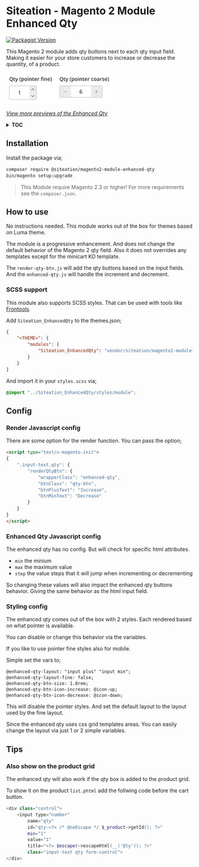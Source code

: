 # Siteation - Magento 2 Module Enhanced Qty

[![Packagist Version](siteation/magento2-module-enhanced-qty.svg)](https://packagist.org/packages/siteation/magento2-module-enhanced-qty)

This Magento 2 module adds qty buttons next to each qty input field.
Making it easier for your store customers to increase or decrease the quantity,
of a product.

![preview of the quantity buttons in action](previews/preview.gif)

_[View more previews of the Enhanced Qty](previews)_

<details><summary><strong>TOC</strong></summary>

- [Installation](#installation)
- [How to use](#how-to-use)
  - [SCSS support](#scss-support)
- [Config](#config)
  - [Render Javascript config](#render-javascript-config)
  - [Enhanced Qty Javascript config](#enhanced-qty-javascript-config)
  - [Styling config](#styling-config)
- [Tips](#tips)
  - [Also show on the product grid](#also-show-on-the-product-grid)

</details>

## Installation

Install the package via;

```bash
composer require @siteation/magento2-module-enhanced-qty
bin/magento setup:upgrade
```

> This Module require Magento 2.3 or higher!
> For more requirements see the `composer.json`.

## How to use

No instructions needed.
This module works out of the box for themes based on Luma theme.

The module is a progressive enhancement.
And does not change the default behavior of the Magento 2 qty field.
Also it does not overrides any templates except for the minicart KO template.

The `render-qty-btn.js` will add the qty buttons based on the input fields.
And the `enhanced-qty.js` will handle the increment and decrement.

### SCSS support

This module also supports SCSS styles.
That can be used with tools like [Frontools](https://github.com/SnowdogApps/magento2-frontools).

Add `Siteation_EnhancedQty` to the themes.json;

```json
{
    "<THEME>": {
        "modules": {
            "Siteation_EnhancedQty": "vendor/siteation/magento2-module-enhanced-qty/view/frontend"
        }
    }
}
```

And import it in your `styles.scss` via;

```scss
@import "../Siteation_EnhancedQty/styles/module";
```

## Config

### Render Javascript config

There are some option for the render function.
You can pass the option;

```html
<script type="text/x-magento-init">
{
    ".input-text.qty": {
        "renderQtyBtn": {
            "wrapperClass": "enhanced-qty",
            "btnClass": "qty-btn",
            "btnPlusText": "Increase",
            "btnMinText": "Decrease"
        }
    }
}
</script>
```

### Enhanced Qty Javascript config

The enhanced qty has no config.
But will check for specific html attributes.

- `min` the minium
- `max` the maximum value
- `step` the value steps that it will jump when incrementing or decrementing

So changing these values will also impact the enhanced qty buttons behavior.
Giving the same behavior as the html input field.

### Styling config

The enhanced qty comes out of the box with 2 styles.
Each rendered based on what pointer is available.

You can disable or change this behavior via the variables.

If you like to use pointer fine styles also for mobile.

Simple set the vars to;

```less
@enhanced-qty-layout: "input plus" "input min";
@enhanced-qty-layout-fine: false;
@enhanced-qty-btn-size: 1.8rem;
@enhanced-qty-btn-icon-increase: @icon-up;
@enhanced-qty-btn-icon-decrease: @icon-down;
```

This will disable the pointer styles.
And set the default layout to the layout used by the fine layout.

Since the enhanced qty uses css grid templates areas.
You can easily change the layout via just 1 or 2 simple variables.

## Tips

### Also show on the product grid

The enhanced qty will also work if the qty box is added to the product grid.

To show it on the product `list.phtml` add the follwing code before the cart button.

```php
<div class="control">
    <input type="number"
        name="qty"
        id="qty-<?= /* @noEscape */ $_product->getId(); ?>"
        min="1"
        value="1"
        title="<?= $escaper->escapeHtml(__('Qty')); ?>"
        class="input-text qty form-control">
</div>
```
